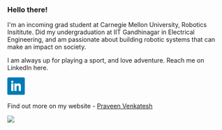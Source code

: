 ### Hello there!


I'm an incoming grad student at Carnegie Mellon University, Robotics Insititute. Did my undergraduation at IIT Gandhinagar in Electrical Engineering, and am passionate about building robotic systems that can make an impact on society.

I am always up for playing a sport, and love adventure. Reach me on LinkedIn here.

<a href="https://www.linkedin.com/in/praveenvenkatesh-pveen/"><img height="40" src="icons/linkedin.png"></a>&nbsp;&nbsp;


Find out more on my website - <a href="https://praveenvnktsh.github.io">Praveen Venkatesh</a>

![](https://komarev.com/ghpvc/?username=praveenVnktsh&color=brightgreen&style=flat)

